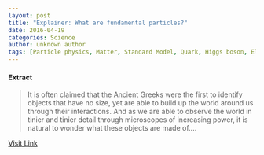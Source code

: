 ```yaml
---
layout: post
title: "Explainer: What are fundamental particles?"
date: 2016-04-19
categories: Science
author: unknown author
tags: [Particle physics, Matter, Standard Model, Quark, Higgs boson, Elementary particle, Antimatter, Universe, Electron, Neutron, Fermion, Proton, Lepton, Antiparticle, Annihilation, W and Z bosons, Neutrino, Physics, Electric charge, Positron, Physical sciences, Subatomic particles, Quantum mechanics, Nuclear physics, Nature, Physical bodies, Quantum field theory, Physical universe, Mechanics, Theoretical physics, Featured]
---
```





#### Extract
>It is often claimed that the Ancient Greeks were the first to identify objects that have no size, yet are able to build up the world around us through their interactions. And as we are able to observe the world in tinier and tinier detail through microscopes of increasing power, it is natural to wonder what these objects are made of....



[Visit Link](http://phys.org/news346058299.html)


